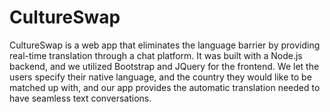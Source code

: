 # CultureSwap
CultureSwap is a web app that eliminates the language barrier by providing real-time translation through a chat platform. It was built with a Node.js backend, and we utilized Bootstrap and JQuery for the frontend. We let the users specify their native language, and the country they would like to be matched up with, and our app provides the automatic translation needed to have seamless text conversations.
